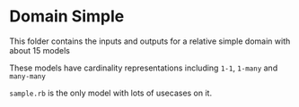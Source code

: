 # Domain Simple

This folder contains the inputs and outputs for a relative simple domain with about 15 models

These models have cardinality representations including `1-1`, `1-many` and `many-many`

`sample.rb` is the only model with lots of usecases on it.